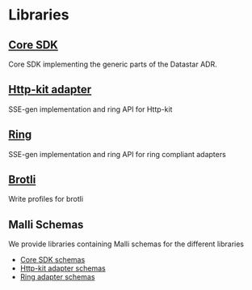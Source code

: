 # Libraries

## [Core SDK](/libraries/sdk/README.md)

Core SDK implementing the generic parts of the Datastar ADR.

## [Http-kit adapter](/libraries/sdk-http-kit/README.md)

SSE-gen implementation and ring API for Http-kit

## [Ring](/libraries/sdk-ring/README.md)

SSE-gen implementation and ring API for ring compliant adapters

## [Brotli](/libraries/sdk-brotli/README.md)

Write profiles for brotli

## Malli Schemas

We provide libraries containing Malli schemas for the different libraries

- [Core SDK schemas](/libraries/sdk-malli-schemas/README.md)
- [Http-kit adapter schemas](/libraries/sdk-http-kit-malli-schemas/README.md)
- [Ring adapter schemas](/libraries/sdk-ring-malli-schemas/README.md)
